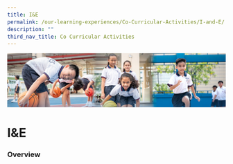 ```yaml
---
title: I&E
permalink: /our-learning-experiences/Co-Curricular-Activities/I-and-E/
description: ""
third_nav_title: Co Curricular Activities
---
```

![](/images/Our%20Learning%20Experiences.jpg)

I&E
===

  

### **Overview**
